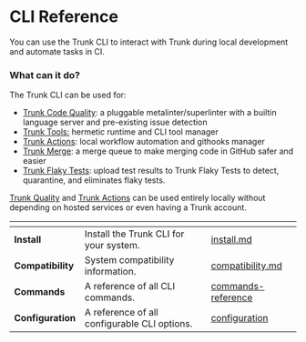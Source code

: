 # CLI Reference

You can use the Trunk CLI to interact with Trunk during local development and automate tasks in CI.

### What can it do?

The Trunk CLI can be used for:

* [Trunk Code Quality](../../code-quality/code-quality.md): a pluggable metalinter/superlinter with a builtin language server and pre-existing issue detection
* [Trunk Tools:](getting-started/tools.md) hermetic runtime and CLI tool manager
* [Trunk Actions](getting-started/actions/): local workflow automation and githooks manager
* [Trunk Merge](../../merge-queue/merge-queue/): a merge queue to make merging code in GitHub safer and easier
* [Trunk Flaky Tests](../../flaky-tests/overview/): upload test results to Trunk Flaky Tests to detect, quarantine, and eliminates flaky tests.

[Trunk Quality](../../code-quality/code-quality.md) and [Trunk Actions](getting-started/actions/) can be used entirely locally without depending on hosted services or even having a Trunk account.

<table data-card-size="large" data-view="cards"><thead><tr><th></th><th></th><th data-hidden></th><th data-hidden data-card-target data-type="content-ref"></th></tr></thead><tbody><tr><td><strong>Install</strong></td><td>Install the Trunk CLI for your system.</td><td></td><td><a href="install.md">install.md</a></td></tr><tr><td><strong>Compatibility</strong></td><td>System compatibility information.</td><td></td><td><a href="compatibility.md">compatibility.md</a></td></tr><tr><td><strong>Commands</strong></td><td>A reference of all CLI commands.</td><td></td><td><a href="commands-reference/">commands-reference</a></td></tr><tr><td><strong>Configuration</strong></td><td>A reference of all configurable CLI options.</td><td></td><td><a href="configuration/">configuration</a></td></tr></tbody></table>
